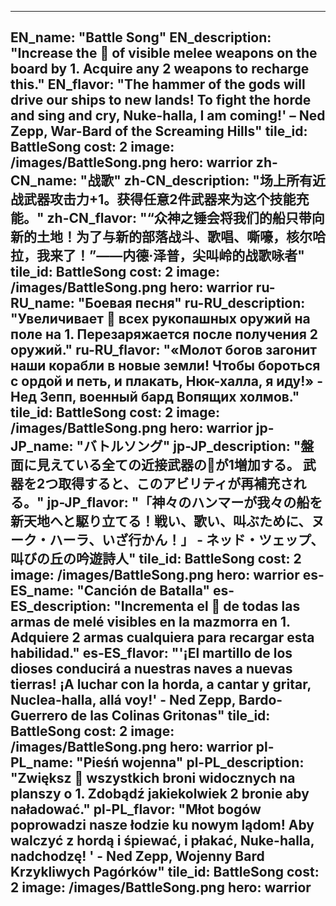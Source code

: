 ---

EN_name: "Battle Song"
EN_description: "Increase the 🔸 of visible melee weapons on the board by 1. Acquire any 2 weapons to recharge this."
EN_flavor: "The hammer of the gods will drive our ships to new lands!  To fight the horde and sing and cry, Nuke-halla, I am coming!' – Ned Zepp, War-Bard of the Screaming Hills"
tile_id: BattleSong
cost: 2
image: /images/BattleSong.png
hero: warrior
zh-CN_name: "战歌"
zh-CN_description: "场上所有近战武器攻击力+1。获得任意2件武器来为这个技能充能。"
zh-CN_flavor: "“众神之锤会将我们的船只带向新的土地！为了与新的部落战斗、歌唱、嘶嚎，核尔哈拉，我来了！”——内德·泽普，尖叫岭的战歌咏者"
tile_id: BattleSong
cost: 2
image: /images/BattleSong.png
hero: warrior
ru-RU_name: "Боевая песня"
ru-RU_description: "Увеличивает 🔸 всех рукопашных оружий на поле на 1. Перезаряжается после получения 2 оружий."
ru-RU_flavor: "«Молот богов загонит наши корабли в новые земли! Чтобы бороться с ордой и петь, и плакать, Нюк-халла, я иду!» - Нед Зепп, военный бард Вопящих холмов."
tile_id: BattleSong
cost: 2
image: /images/BattleSong.png
hero: warrior
jp-JP_name: "バトルソング"
jp-JP_description: "盤面に見えている全ての近接武器の🔸が1増加する。 武器を2つ取得すると、このアビリティが再補充される。"
jp-JP_flavor: "「神々のハンマーが我々の船を新天地へと駆り立てる！戦い、歌い、叫ぶために、ヌーク・ハーラ、いざ行かん！」 - ネッド・ツェップ、叫びの丘の吟遊詩人"
tile_id: BattleSong
cost: 2
image: /images/BattleSong.png
hero: warrior
es-ES_name: "Canción de Batalla"
es-ES_description: "Incrementa el 🔸 de todas las armas de melé visibles en la mazmorra en 1. Adquiere 2 armas cualquiera para recargar esta habilidad."
es-ES_flavor: "'¡El martillo de los dioses conducirá a nuestras naves a nuevas tierras! ¡A luchar con la horda, a cantar y gritar, Nuclea-halla, allá voy!' - Ned Zepp, Bardo-Guerrero de las Colinas Gritonas"
tile_id: BattleSong
cost: 2
image: /images/BattleSong.png
hero: warrior
pl-PL_name: "Pieśń wojenna"
pl-PL_description: "Zwiększ 🔸 wszystkich broni widocznych na planszy o 1. Zdobądź jakiekolwiek 2 bronie aby naładować."
pl-PL_flavor: "Młot bogów poprowadzi nasze łodzie ku nowym lądom! Aby walczyć z hordą i śpiewać, i płakać, Nuke-halla, nadchodzę! ' - Ned Zepp, Wojenny Bard Krzykliwych Pagórków"
tile_id: BattleSong
cost: 2
image: /images/BattleSong.png
hero: warrior
---
